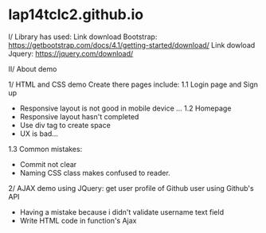 # lap14tclc2.github.io
I/ Library has used: 
Link download Bootstrap: https://getbootstrap.com/docs/4.1/getting-started/download/
Link dowload Jquery: https://jquery.com/download/

II/ About demo

1/ HTML and CSS demo
Create there pages include:
1.1 Login page and Sign up 
+ Responsive layout is not good in mobile device
...
1.2 Homepage
+ Responsive layout hasn't completed 
+ Use div tag to create space 
+ UX is bad...

1.3 Common mistakes:
+ Commit not clear
+ Naming CSS class makes confused to reader.

2/ AJAX demo using JQuery: get user profile of Github user using Github's API
- Having a mistake because i didn't validate username text field
- Write HTML code in function's Ajax
